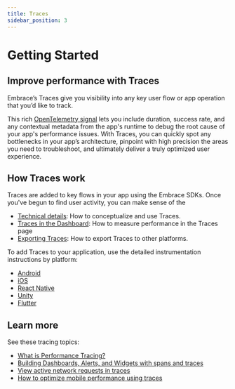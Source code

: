```yaml
---
title: Traces
sidebar_position: 3
---
```


# Getting Started

## Improve performance with Traces

Embrace’s Traces give you visibility into any key user flow or app operation that you’d like to track. 

This rich [OpenTelemetry signal](https://opentelemetry.io/docs/concepts/signals/traces/) lets you include duration, success rate, and any contextual metadata from the app's runtime to debug the root cause of your app's performance issues. With Traces, you can quickly spot any bottlenecks in your app’s architecture, pinpoint with high precision the areas you need to troubleshoot, and ultimately deliver a truly optimized user experience.

## How Traces work

Traces are added to key flows in your app using the Embrace SDKs. Once you've begun to find user activity, you can make sense of the 

- [Technical details](/docs/product/traces/technical-details.md): How to conceptualize and use Traces.
- [Traces in the Dashboard](/docs/product/traces/traces-ui.md): How to measure performance in the Traces page
- [Exporting Traces](/docs/product/traces/exporting-traces.md): How to export Traces to other platforms.

To add Traces to your application, use the detailed instrumentation instructions by platform:

- [Android](/docs/android/features/traces.md)
- [iOS](/docs/ios/open-source/features/traces.md)
- [React Native](/docs/react-native/features/traces.md)
- [Unity](/docs/unity/features/traces.md)
- [Flutter](/docs/flutter/features/traces.md)

## Learn more

See these tracing topics:

- [What is Performance Tracing?](https://embrace.io/blog/what-is-performance-tracing/)
- [Building Dashboards, Alerts, and Widgets with spans and traces](https://embrace.io/blog/spans-in-custom-dashboards-alerts/)
- [View active network requests in traces](https://embrace.io/blog/network-spans-in-traces/)
- [How to optimize mobile performance using traces](https://embrace.io/blog/mobile-performance-tracing/)

